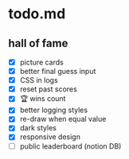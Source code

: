 # todo.md

## hall of fame

- [x] picture cards
- [x] better final guess input
- [x] CSS in logs
- [x] reset past scores
- [x] 🏆 wins count
- [x] better logging styles
- [x] re-draw when equal value
- [x] dark styles
- [x] responsive design
- [ ] public leaderboard (notion DB)
